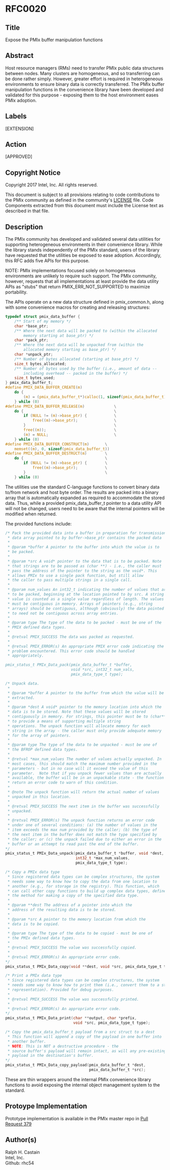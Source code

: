# RFC0020

## Title
Expose the PMIx buffer manipulation functions

## Abstract
Host resource managers (RMs) need to transfer PMIx public data structures between nodes. Many clusters are homogeneous, and so transferring can be done rather simply. However, greater effort is required in heterogeneous environments to ensure binary data is correctly transferred. The PMIx buffer manipulation functions in the convenience library have been developed and validated for this purpose - exposing them to the host environment eases PMIx adoption.

## Labels
[EXTENSION]

## Action
[APPROVED]

## Copyright Notice
Copyright 2017 Intel, Inc. All rights reserved.

This document is subject to all provisions relating to code contributions to the PMIx community as defined in the community's [LICENSE](https://github.com/pmix/RFCs/tree/master/LICENSE) file. Code Components extracted from this document must include the License text as described in that file.

## Description
The PMIx community has developed and validated several data utilities for supporting heterogeneous environments in their convenience library. While the library stands independently of the PMIx standard, users of the library have requested that the utilities be exposed to ease adoption. Accordingly, this RFC adds five APIs for this purpose.

NOTE: PMIx implementations focused solely on homogeneous environments are unlikely to require such support. The PMIx community, however, requests that all implementations at least provide the data utility APIs as "stubs" that return PMIX\_ERR\_NOT\_SUPPORTED to maximize portability.

The APIs operate on a new data structure defined in pmix_common.h, along with some convenience macros for creating and releasing structures:
```c
typedef struct pmix_data_buffer {
    /** Start of my memory */
    char *base_ptr;
    /** Where the next data will be packed to (within the allocated
        memory starting at base_ptr) */
    char *pack_ptr;
    /** Where the next data will be unpacked from (within the
        allocated memory starting as base_ptr) */
    char *unpack_ptr;
    /** Number of bytes allocated (starting at base_ptr) */
    size_t bytes_allocated;
    /** Number of bytes used by the buffer (i.e., amount of data --
        including overhead -- packed in the buffer) */
    size_t bytes_used;
} pmix_data_buffer_t;
#define PMIX_DATA_BUFFER_CREATE(m)                                          \
    do {                                                                    \
        (m) = (pmix_data_buffer_t*)calloc(1, sizeof(pmix_data_buffer_t));   \
    } while (0)
#define PMIX_DATA_BUFFER_RELEASE(m)             \
    do {                                        \
        if (NULL != (m)->base_ptr) {            \
            free((m)->base_ptr);                \
        }                                       \
        free((m));                              \
        (m) = NULL;                             \
    } while (0)
#define PMIX_DATA_BUFFER_CONSTRUCT(m)       \
    memset((m), 0, sizeof(pmix_data_buffer_t))
#define PMIX_DATA_BUFFER_DESTRUCT(m)        \
    do {                                    \
        if (NULL != (m)->base_ptr) {        \
            free((m)->base_ptr);            \
        }                                   \
    } while (0)
```
The utilities use the standard C-language functions to convert binary data to/from network and host byte order. The results are packed into a binary array that is automatically expanded as required to accommodate the stored data. Thus, while a provided pmix\_data\_buffer\_t pointer to a data utility API will not be changed, users need to be aware that the internal pointers will be modified when returned.

The provided functions include:
```c
/* Pack the provided data into a buffer in preparation for transmission. The resulting
 * data array pointed to by buffer->base_ptr contains the packed data
 *
 * @param *buffer A pointer to the buffer into which the value is to
 * be packed.
 *
 * @param *src A void* pointer to the data that is to be packed. Note
 * that strings are to be passed as (char **) - i.e., the caller must
 * pass the address of the pointer to the string as the void*. This
 * allows PMIx to use a single pack function, but still allow
 * the caller to pass multiple strings in a single call.
 *
 * @param num_values An int32_t indicating the number of values that are
 * to be packed, beginning at the location pointed to by src. A string
 * value is counted as a single value regardless of length. The values
 * must be contiguous in memory. Arrays of pointers (e.g., string
 * arrays) should be contiguous, although (obviously) the data pointed
 * to need not be contiguous across array entries.
 *
 * @param type The type of the data to be packed - must be one of the
 * PMIX defined data types.
 *
 * @retval PMIX_SUCCESS The data was packed as requested.
 *
 * @retval PMIX_ERROR(s) An appropriate PMIX error code indicating the
 * problem encountered. This error code should be handled
 * appropriately.

pmix_status_t PMIx_Data_pack(pmix_data_buffer_t *buffer,
                             void *src, int32_t num_vals,
                             pmix_data_type_t type);

/* Unpack data.
 *
 * @param *buffer A pointer to the buffer from which the value will be
 * extracted.
 *
 * @param *dest A void* pointer to the memory location into which the
 * data is to be stored. Note that these values will be stored
 * contiguously in memory. For strings, this pointer must be to (char**)
 * to provide a means of supporting multiple string
 * operations. The unpack function will allocate memory for each
 * string in the array - the caller must only provide adequate memory
 * for the array of pointers.
 *
 * @param type The type of the data to be unpacked - must be one of
 * the BFROP defined data types.
 *
 * @retval *max_num_values The number of values actually unpacked. In
 * most cases, this should match the maximum number provided in the
 * parameters - but in no case will it exceed the value of this
 * parameter.  Note that if you unpack fewer values than are actually
 * available, the buffer will be in an unpackable state - the function will
 * return an error code to warn of this condition.
 *
 * @note The unpack function will return the actual number of values
 * unpacked in this location.
 *
 * @retval PMIX_SUCCESS The next item in the buffer was successfully
 * unpacked.
 *
 * @retval PMIX_ERROR(s) The unpack function returns an error code
 * under one of several conditions: (a) the number of values in the
 * item exceeds the max num provided by the caller; (b) the type of
 * the next item in the buffer does not match the type specified by
 * the caller; or (c) the unpack failed due to either an error in the
 * buffer or an attempt to read past the end of the buffer.
*/
pmix_status_t PMIx_Data_unpack(pmix_data_buffer_t *buffer, void *dest,
                               int32_t *max_num_values,
                               pmix_data_type_t type);

/* Copy a PMIx data type
 * Since registered data types can be complex structures, the system
 * needs some way to know how to copy the data from one location to
 * another (e.g., for storage in the registry). This function, which
 * can call other copy functions to build up complex data types, defines
 * the method for making a copy of the specified data type.
 *
 * @param **dest The address of a pointer into which the
 * address of the resulting data is to be stored.
 *
 * @param *src A pointer to the memory location from which the
 * data is to be copied.
 *
 * @param type The type of the data to be copied - must be one of
 * the PMIx defined data types.
 *
 * @retval PMIX_SUCCESS The value was successfully copied.
 *
 * @retval PMIX_ERROR(s) An appropriate error code.
*/
pmix_status_t PMIx_Data_copy(void **dest, void *src, pmix_data_type_t type);

/* Print a PMIx data type
 * Since registered data types can be complex structures, the system
 * needs some way to know how to print them (i.e., convert them to a string
 * representation). Provided for debug purposes.
 *
 * @retval PMIX_SUCCESS The value was successfully printed.
 *
 * @retval PMIX_ERROR(s) An appropriate error code.
*/
pmix_status_t PMIx_Data_print(char **output, char *prefix,
                              void *src, pmix_data_type_t type);

/* Copy the pmix_data_buffer_t payload from a src struct to a dest
 * This function will append a copy of the payload in one buffer into
 * another buffer.
 * NOTE: This is NOT a destructive procedure - the
 * source buffer's payload will remain intact, as will any pre-existing
 * payload in the destination's buffer.
*/
pmix_status_t PMIx_Data_copy_payload(pmix_data_buffer_t *dest,
                                     pmix_data_buffer_t *src);

```
These are thin wrappers around the internal PMIx convenience library functions to avoid exposing the internal object management system to the standard.

## Protoype Implementation
Prototype implementation is available in the PMIx master repo in [Pull Request 379](https://github.com/pmix/master/pull/379)


## Author(s)
Ralph H. Castain   
Intel, Inc.   
Github: rhc54   
